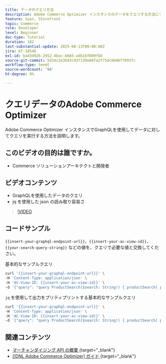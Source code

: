 ```yaml
---
title: データのクエリ方法
description: Adobe Commerce Optimizer インスタンスのデータをクエリする方法について説明します。
feature: Saas, Storefront
topic: Commerce
role: Developer
level: Beginner
doc-type: Tutorial
duration: 182
last-substantial-update: 2025-08-13T00:00:00Z
jira: KT-18548
exl-id: bad3d926-2952-4bac-b685-adb16f009f8d
source-git-commit: 5d34c2e3b93c937139e88fa2f75dc6046f7093fc
workflow-type: tm+mt
source-wordcount: '94'
ht-degree: 0%

---
```


# クエリデータのAdobe Commerce Optimizer

Adobe Commerce Optimizer インスタンスでGraphQLを使用してデータに対してクエリを実行する方法を説明します。

## このビデオの目的は誰ですか。

* Commerce ソリューションアーキテクトと開発者

## ビデオコンテンツ

* GraphQLを使用したデータのクエリ
* jq を使用した json の読み取り容易さ

>[!VIDEO](https://video.tv.adobe.com/v/3470800?learn=on&enablevpops)

## コードサンプル

`{{insert-your-graphql-endpoint-url}}`、`{{insert-your-ac-view-id}}`、`{{your-search-query-string}}` などの値を、クエリで必要な値と交換してください。

基本的なサンプルクエリ

```bash
curl '{{insert-your-graphql-endpoint-url}}' \
-H 'Content-Type: application/json' \
-H 'AC-View-ID: {{insert-your-ac-view-id}}' \
-d '{"query": "query ProductSearch($search: String!) { productSearch( phrase: $search, page_size: 10, current_page: 2) { items { productView { sku name description shortDescription images { url } ... on SimpleProductView { attributes { label name value } price { regular { amount { value currency } } roles } } } } } }", "variables": { "search": "{{your-search-query-string}}"}}'
```

`jq` を使用して出力をプリティプリントする基本的なサンプルクエリ

```bash
curl '{{insert-your-graphql-endpoint-url}}' \
-H 'Content-Type: application/json' \
-H 'AC-View-ID: {{insert-your-ac-view-id}}' \
-d '{"query": "query ProductSearch($search: String!) { productSearch( phrase: $search, page_size: 10, current_page: 2) { items { productView { sku name description shortDescription images { url } ... on SimpleProductView { attributes { label name value } price { regular { amount { value currency } } roles } } } } } }", "variables": { "search": "{{your-search-query-string}}"}}' | jq .
```

## 関連コンテンツ

* [ マーチャンダイジング API の概要 ](https://developer.adobe.com/commerce/services/optimizer/merchandising-services/using-the-api/#make-your-first-request){target="_blank"}
* [[!DNL Adobe Commerce Optimizer]  ガイド ](https://experienceleague.adobe.com/en/docs/commerce/optimizer/overview){target="_blank"}
